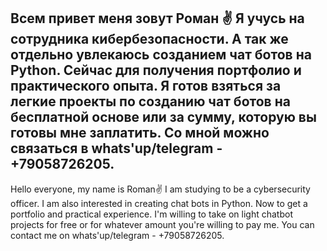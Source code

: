 Всем привет меня зовут Роман ✌ Я учусь на сотрудника кибербезопасности. А так же отдельно увлекаюсь созданием чат ботов на Python.
Сейчас для получения портфолио и практического опыта. 
Я готов взяться за легкие проекты по созданию чат ботов на бесплатной основе или за сумму, которую вы готовы мне заплатить. 
Со мной можно связаться в whats'up/telegram - +79058726205. 
-------------------------------------------------------------

Hello everyone, my name is Roman✌ I am studying to be a cybersecurity officer. I am also interested in creating chat bots in Python. 
Now to get a portfolio and practical experience.
I'm willing to take on light chatbot projects for free or for whatever amount you're willing to pay me.
You can contact me on whats'up/telegram - +79058726205.
